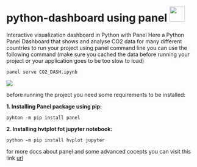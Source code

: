 # python-dashboard using panel <img src="https://panel.holoviz.org/_images/logo_stacked.png" href="https://panel.holoviz.org/" width="40"/>

Interactive visualization dashboard in Python with Panel
Here a Python Panel Dashboard that shows and analyse CO2 data for many different countries 
to run your project using panel command line you can use the following command (make sure you cached the data before running your project or your application goes to be too slow to load) 
```
panel serve CO2_DASH.ipynb
```
<img src="https://user-images.githubusercontent.com/22730220/157565990-3e36c238-5bda-43d7-8bab-56c9c1984ddb.jpeg"/>

before running the project you need some requirements to be installed:

**1. Installing Panel package using pip:**
```
pyhton -m pip install panel 
```
**2. Installing hvtplot fot jupyter notebook:**
```
python -m pip install hvplot jupyter
```
for more docs about panel and some advanced cocepts you can visit this link [url](https://panel.holoviz.org/)
